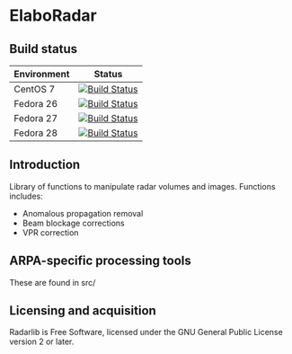 ElaboRadar
===============================================================

Build status
------------

| Environment | Status |
| ----------- | ------ |
| CentOS 7    | [![Build Status](https://badges.herokuapp.com/travis/ARPA-SIMC/elaboradar?branch=master&env=DOCKER_IMAGE=centos:7&label=centos7)](https://travis-ci.org/ARPA-SIMC/elaboradar) |
| Fedora 26   | [![Build Status](https://badges.herokuapp.com/travis/ARPA-SIMC/elaboradar?branch=master&env=DOCKER_IMAGE=fedora:26&label=fedora26)](https://travis-ci.org/ARPA-SIMC/elaboradar) |
| Fedora 27   | [![Build Status](https://badges.herokuapp.com/travis/ARPA-SIMC/elaboradar?branch=master&env=DOCKER_IMAGE=fedora:27&label=fedora27)](https://travis-ci.org/ARPA-SIMC/elaboradar) |
| Fedora 28   | [![Build Status](https://badges.herokuapp.com/travis/ARPA-SIMC/elaboradar?branch=master&env=DOCKER_IMAGE=fedora:28&label=fedora28)](https://travis-ci.org/ARPA-SIMC/elaboradar) |



Introduction
------------

Library of functions to manipulate radar volumes and images.
Functions includes:
 * Anomalous propagation removal
 * Beam blockage corrections
 * VPR correction

ARPA-specific processing tools
------------------------------

These are found in src/

Licensing and acquisition
-------------------------

Radarlib is Free Software, licensed under the GNU General Public 
License version 2 or later. 
